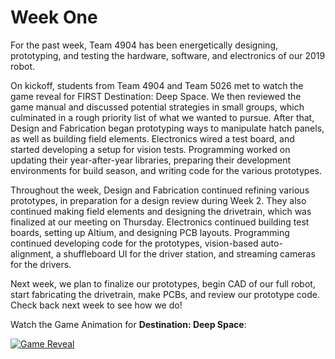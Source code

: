 <!--
Week One
2019-1-12 12:00
2019 Season
For the past week, Team 4904 has been energetically designing, prototyping, and testing the hardware, software, and electronics of our 2019 robot.
-->

# Week One

For the past week, Team 4904 has been energetically designing, prototyping, and testing the hardware, software, and electronics of our 2019 robot.

On kickoff, students from Team 4904 and Team 5026 met to watch the game reveal for FIRST Destination: Deep Space. We then reviewed the game manual and discussed potential strategies in small groups, which culminated in a rough priority list of what we wanted to pursue. After that, Design and Fabrication began prototyping ways to manipulate hatch panels, as well as building field elements. Electronics wired a test board, and started developing a setup for vision tests. Programming worked on updating their year-after-year libraries, preparing their development environments for build season, and writing code for the various prototypes.

Throughout the week, Design and Fabrication continued refining various prototypes, in preparation for a design review during Week 2. They also continued making field elements and designing the drivetrain, which was finalized at our meeting on Thursday. Electronics continued building test boards, setting up Altium, and designing PCB layouts. Programming continued developing code for the prototypes, vision-based auto-alignment, a shuffleboard UI for the driver station, and streaming cameras for the drivers.

Next week, we plan to finalize our prototypes, begin CAD of our full robot, start fabricating the drivetrain, make PCBs, and review our prototype code. Check back next week to see how we do!

Watch the Game Animation for **Destination: Deep Space**: 

[![Game Reveal](field.jpg)](https://www.youtube.com/watch?v=Mew6G_og-PI)